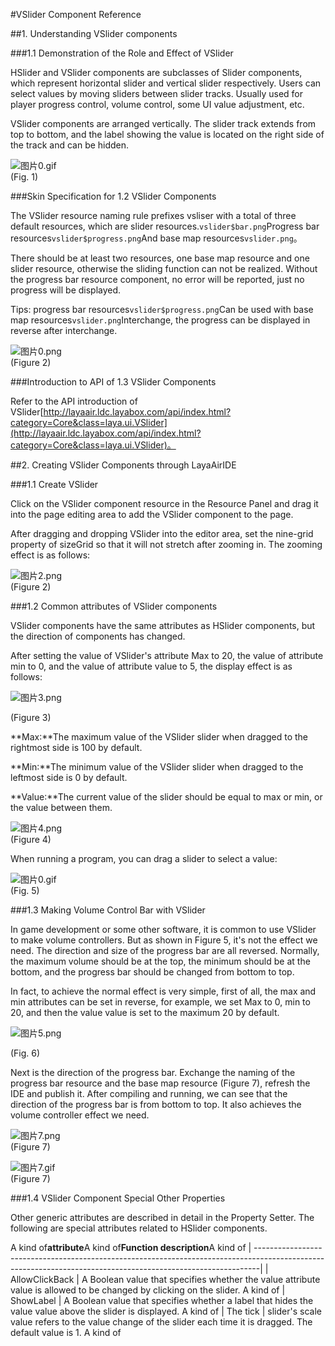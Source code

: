 #VSlider Component Reference



##1. Understanding VSlider components

###1.1 Demonstration of the Role and Effect of VSlider

HSlider and VSlider components are subclasses of Slider components, which represent horizontal slider and vertical slider respectively. Users can select values by moving sliders between slider tracks. Usually used for player progress control, volume control, some UI value adjustment, etc.

VSlider components are arranged vertically. The slider track extends from top to bottom, and the label showing the value is located on the right side of the track and can be hidden.

​![图片0.gif](img/0.gif)<br/>
(Fig. 1)



###Skin Specification for 1.2 VSlider Components

The VSlider resource naming rule prefixes vsliser with a total of three default resources, which are slider resources.`vslider$bar.png`Progress bar resources`vslider$progress.png`And base map resources`vslider.png`。

There should be at least two resources, one base map resource and one slider resource, otherwise the sliding function can not be realized. Without the progress bar resource component, no error will be reported, just no progress will be displayed.

Tips: progress bar resources`vslider$progress.png`Can be used with base map resources`vslider.png`Interchange, the progress can be displayed in reverse after interchange.

![图片0.png](img/1.png)<br/>
(Figure 2)



###Introduction to API of 1.3 VSlider Components

Refer to the API introduction of VSlider[http://layaair.ldc.layabox.com/api/index.html?category=Core&class=laya.ui.VSlider](http://layaair.ldc.layabox.com/api/index.html?category=Core&class=laya.ui.VSlider)。



##2. Creating VSlider Components through LayaAirIDE

###1.1 Create VSlider

Click on the VSlider component resource in the Resource Panel and drag it into the page editing area to add the VSlider component to the page.

After dragging and dropping VSlider into the editor area, set the nine-grid property of sizeGrid so that it will not stretch after zooming in. The zooming effect is as follows:

​![图片2.png](img/2.png)<br/>
(Figure 2)

###1.2 Common attributes of VSlider components

VSlider components have the same attributes as HSlider components, but the direction of components has changed.

After setting the value of VSlider's attribute Max to 20, the value of attribute min to 0, and the value of attribute value to 5, the display effect is as follows:

​![图片3.png](img/3.png)<br/>

(Figure 3)

**Max:**The maximum value of the VSlider slider when dragged to the rightmost side is 100 by default.

**Min:**The minimum value of the VSlider slider when dragged to the leftmost side is 0 by default.

**Value:**The current value of the slider should be equal to max or min, or the value between them.

​![图片4.png](img/4.png)<br/>
(Figure 4)

When running a program, you can drag a slider to select a value:

​![图片0.gif](img/0.gif)<br/>
(Fig. 5)



###1.3 Making Volume Control Bar with VSlider

In game development or some other software, it is common to use VSlider to make volume controllers. But as shown in Figure 5, it's not the effect we need. The direction and size of the progress bar are all reversed. Normally, the maximum volume should be at the top, the minimum should be at the bottom, and the progress bar should be changed from bottom to top.

In fact, to achieve the normal effect is very simple, first of all, the max and min attributes can be set in reverse, for example, we set Max to 0, min to 20, and then the value value is set to the maximum 20 by default.

​![图片5.png](img/5.png)<br/>

(Fig. 6)

Next is the direction of the progress bar. Exchange the naming of the progress bar resource and the base map resource (Figure 7), refresh the IDE and publish it. After compiling and running, we can see that the direction of the progress bar is from bottom to top. It also achieves the volume controller effect we need.

​![图片7.png](img/6.png)<br/>
(Figure 7)

​![图片7.gif](img/7.gif)<br/>
(Figure 7)



###1.4 VSlider Component Special Other Properties

Other generic attributes are described in detail in the Property Setter. The following are special attributes related to HSlider components.

A kind of**attribute**A kind of**Function description**A kind of
| -------------------------------------------------------------------------------------------------------------------------------------------------------------|
| AllowClickBack | A Boolean value that specifies whether the value attribute value is allowed to be changed by clicking on the slider. A kind of
| ShowLabel | A Boolean value that specifies whether a label that hides the value value above the slider is displayed. A kind of
| The tick | slider's scale value refers to the value change of the slider each time it is dragged. The default value is 1. A kind of


 
